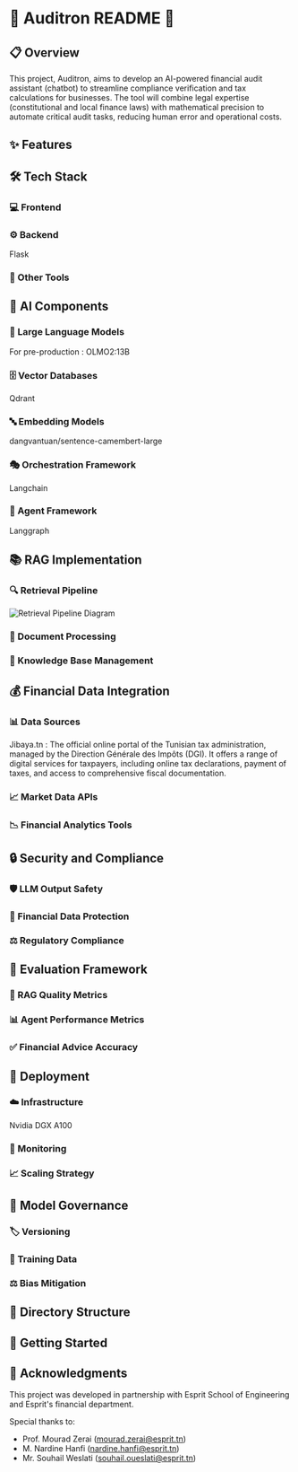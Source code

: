 <!DOCTYPE html>
<html lang="en">
<head>
  <meta charset="UTF-8">
</head>
<body>
  <h1>🤖 Auditron README 🧮</h1>

  <h2>📋 Overview</h2>
  <p>
    This project, Auditron, aims to develop an AI-powered financial audit assistant (chatbot) to streamline compliance verification and tax calculations for businesses.
    The tool will combine legal expertise (constitutional and local finance laws) with mathematical precision to automate critical audit tasks, reducing human error and operational costs.
  </p>

  <h2>✨ Features</h2>

  <h2>🛠️ Tech Stack</h2>
  <h3>💻 Frontend</h3>
  <h3>⚙️ Backend</h3>
  <p>Flask</p>
  <h3>🧰 Other Tools</h3>

  <h2>🧠 AI Components</h2>
  <h3>🔮 Large Language Models</h3>
  <p>For pre-production : OLMO2:13B</p>

  <h3>🗄️ Vector Databases</h3>
  <p>Qdrant</p>

  <h3>🔤 Embedding Models</h3>
  <p>dangvantuan/sentence-camembert-large</p>

  <h3>🎭 Orchestration Framework</h3>
  <p>Langchain</p>

  <h3>🤖 Agent Framework</h3>
  <p>Langgraph</p>

  <h2>📚 RAG Implementation</h2>
  <h3>🔍 Retrieval Pipeline</h3>
  <img src="https://i.imgur.com/2NxU6aQ.jpeg" alt="Retrieval Pipeline Diagram" style="max-width:100%; height:auto;">

  <h3>📄 Document Processing</h3>
  <h3>💾 Knowledge Base Management</h3>

  <h2>💰 Financial Data Integration</h2>
  <h3>📊 Data Sources</h3>
  <p>
    Jibaya.tn : The official online portal of the Tunisian tax administration, managed by the Direction Générale des Impôts (DGI). It offers a range of digital services for taxpayers, including online tax declarations, payment of taxes, and access to comprehensive fiscal documentation.
  </p>

  <h3>📈 Market Data APIs</h3>
  <h3>📉 Financial Analytics Tools</h3>

  <h2>🔒 Security and Compliance</h2>
  <h3>🛡️ LLM Output Safety</h3>
  <h3>🔐 Financial Data Protection</h3>
  <h3>⚖️ Regulatory Compliance</h3>

  <h2>📏 Evaluation Framework</h2>
  <h3>🎯 RAG Quality Metrics</h3>
  <h3>📊 Agent Performance Metrics</h3>
  <h3>✅ Financial Advice Accuracy</h3>

  <h2>🚀 Deployment</h2>
  <h3>☁️ Infrastructure</h3>
  <p>Nvidia DGX A100</p>

  <h3>📡 Monitoring</h3>
  <h3>📈 Scaling Strategy</h3>

  <h2>👮 Model Governance</h2>
  <h3>🏷️ Versioning</h3>
  <h3>🧪 Training Data</h3>
  <h3>⚖️ Bias Mitigation</h3>

  <h2>📁 Directory Structure</h2>

  <h2>🚦 Getting Started</h2>

  <h2>🙏 Acknowledgments</h2>
  <p>This project was developed in partnership with Esprit School of Engineering and Esprit's financial department.</p>
  <p>Special thanks to:</p>
  <ul>
    <li>Prof. Mourad Zerai (<a href="mailto:mourad.zerai@esprit.tn">mourad.zerai@esprit.tn</a>)</li>
    <li>M. Nardine Hanfi (<a href="mailto:nardine.hanfi@esprit.tn">nardine.hanfi@esprit.tn</a>)</li>
    <li>Mr. Souhail Weslati (<a href="mailto:souhail.oueslati@esprit.tn">souhail.oueslati@esprit.tn</a>)</li>
  </ul>
</body>
</html>
